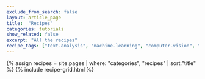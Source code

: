 ```yaml
---
exclude_from_search: false
layout: article_page
title:  "Recipes"
categories: tutorials
show_related: false
excerpt: "All the recipes"
recipe_tags: ["text-analysis", "machine-learning", "computer-vision", "utilities"]
---
```


{% assign recipes = site.pages | where: "categories", "recipes" | sort:"title" %}
{% include recipe-grid.html %}

